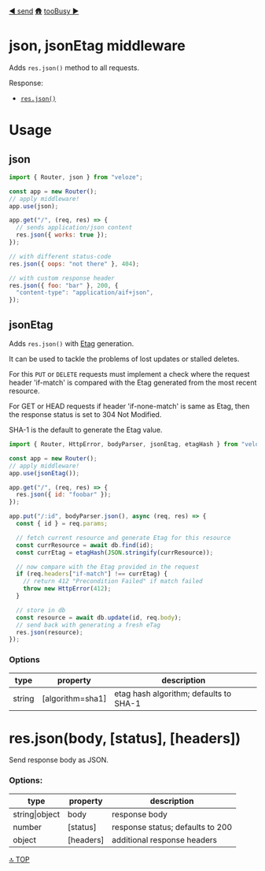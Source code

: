 [◀︎ send](../middleware/send.md)
[🛖](../index.md)
[tooBusy ▶](../middleware/tooBusy.md)

# json, jsonEtag middleware

Adds `res.json()` method to all requests.

Response:

- [`res.json()`](#res-json)

# Usage

## json

```js
import { Router, json } from "veloze";

const app = new Router();
// apply middleware!
app.use(json);

app.get("/", (req, res) => {
  // sends application/json content
  res.json({ works: true });
});
```

```js
// with different status-code
res.json({ oops: "not there" }, 404);

// with custom response header
res.json({ foo: "bar" }, 200, {
  "content-type": "application/aif+json",
});
```

## jsonEtag

Adds `res.json()` with [Etag](https://developer.mozilla.org/en-US/docs/Web/HTTP/Headers/ETag) generation.

It can be used to tackle the problems of lost updates or stalled deletes.

For this `PUT` or `DELETE` requests must implement a check where the request
header 'if-match' is compared with the Etag generated from the most recent
resource.

For GET or HEAD requests if header 'if-none-match' is same as Etag, then the
response status is set to 304 Not Modified.

SHA-1 is the default to generate the Etag value.

```js
import { Router, HttpError, bodyParser, jsonEtag, etagHash } from "veloze";

const app = new Router();
// apply middleware!
app.use(jsonEtag());

app.get("/", (req, res) => {
  res.json({ id: "foobar" });
});

app.put("/:id", bodyParser.json(), async (req, res) => {
  const { id } = req.params;

  // fetch current resource and generate Etag for this resource
  const currResource = await db.find(id);
  const currEtag = etagHash(JSON.stringify(currResource));

  // now compare with the Etag provided in the request
  if (req.headers["if-match"] !== currEtag) {
    // return 412 "Precondition Failed" if match failed
    throw new HttpError(412);
  }

  // store in db
  const resource = await db.update(id, req.body);
  // send back with generating a fresh eTag
  res.json(resource);
});
```

### Options

| type   | property          | description                            |
| ------ | ----------------- | -------------------------------------- |
| string | \[algorithm=sha1] | etag hash algorithm; defaults to SHA-1 |

<a id="res-json"></a>

# res.json(body, \[status], \[headers])

Send response body as JSON.

### Options:

| type           | property   | description                      |
| -------------- | ---------- | -------------------------------- |
| string\|object | body       | response body                    |
| number         | \[status]  | response status; defaults to 200 |
| object         | \[headers] | additional response headers      |

[🔝 TOP](#top)

